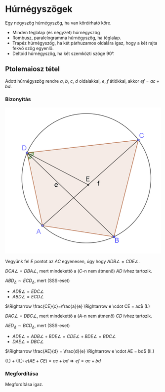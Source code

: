 # Húrnégyszögek

Egy négyszög húrnégyszög, ha van köréírható köre.

 - Minden téglalap (és négyzet) húrnégyszög
 - Rombusz, paralelogramma húrnégyszög, ha téglalap.
 - Trapéz húrnégyszög, ha két párhuzamos oldalára igaz, hogy a két rajta fekvő szög egyenlő.
 - Deltoid húrnégyszög, ha két szemközti szöge 90°.

## Ptolemaiosz tétel

Adott húrnégyszög rendre $a$, $b$, $c$, $d$ oldalakkal, $e$, $f$ átlókkal, akkor $ef = ac + bd$.

### Bizonyítás

![](imgs/ptolemaiosz-tétel.png)

Vegyünk fel $E$ pontot az $AC$ egyenesen, úgy hogy $ADB\angle=CDE\angle$.

$DCA\angle = DBA\angle$, mert mindekettő a ($C$-n nem átmenő) $AD$ ívhez tartozik.

$ABD_\Delta \sim ECD_\Delta$, mert (SSS-eset)

- $ADB\angle=EDC\angle$
- $ABD\angle=ECD\angle$

$\Rightarrow \frac{CE}{c}=\frac{a}{e} \Rightarrow e \cdot CE = ac$ (I.)

$DAC\angle = DBC\angle$, mert mindekettő a ($A$-n nem átmenő) $CD$ ívhez tartozik.

$AED_\Delta \sim BCD_\Delta$, mert (SSS-eset)

- $ADE\angle = ADB\angle + BDE\angle = CDE\angle + BDE\angle = BDC\angle$
- $DAE\angle = DBC\angle$

$\Rightarrow \frac{AE}{d} = \frac{d}{e} \Rightarrow e \cdot AE = bd$ (II.)

(I.) + (II.): $e\left(AE+CE\right)=ac+bd \Rightarrow ef = ac+bd$

### Megfordítása

Megfordítása igaz.
